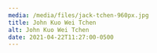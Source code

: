 ```yaml
---
media: /media/files/jack-tchen-960px.jpg
title: John Kuo Wei Tchen
alt: John Kuo Wei Tchen
date: 2021-04-22T11:27:00-0500
---
```

